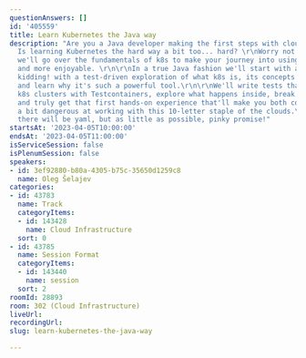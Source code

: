 ```yaml
---
questionAnswers: []
id: '405559'
title: Learn Kubernetes the Java way
description: "Are you a Java developer making the first steps with cloud based technologies?
  Is learning Kubernetes the hard way a bit too... hard? \r\nWorry not! In this session,
  we'll go over the fundamentals of k8s to make your journey into using it simpler
  and more enjoyable. \r\n\r\nIn a true Java fashion we'll start with a Factory...
  kidding! with a test-driven exploration of what k8s is, its concepts and capabilities
  and learn why it's such a powerful tool.\r\n\r\nWe'll write tests that spin real
  k8s clusters with Testcontainers, explore what happens inside, break the assumptions,
  and truly get that first hands-on experience that'll make you both confident and
  a bit dangerous at working with this 10-letter staple of the clouds.\r\n\r\nPS.
  there will be yaml, but as little as possible, pinky promise!"
startsAt: '2023-04-05T10:00:00'
endsAt: '2023-04-05T11:00:00'
isServiceSession: false
isPlenumSession: false
speakers:
- id: 3ef92880-b80a-4305-b75c-35650d1259c8
  name: Oleg Šelajev
categories:
- id: 43783
  name: Track
  categoryItems:
  - id: 143428
    name: Cloud Infrastructure
  sort: 0
- id: 43785
  name: Session Format
  categoryItems:
  - id: 143440
    name: session
  sort: 2
roomId: 28893
room: 302 (Cloud Infrastructure)
liveUrl: 
recordingUrl: 
slug: learn-kubernetes-the-java-way

---
```

